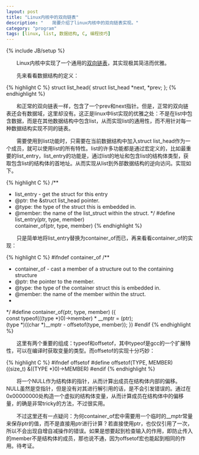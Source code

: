 ```yaml
---
layout: post
title: "Linux内核中的双向链表"
description: "　　简要介绍了linux内核中的双向链表实现。"
category: "program"
tags: [linux, list, 数据结构, C, 编程技巧]
---
```

{% include JB/setup %}

　　Linux内核中实现了一个通用的[双向链表](https://github.com/torvalds/linux/blob/master/include/linux/list.h)，其实现极其简洁而优雅。

　　先来看看数据结构的定义：

{% highlight C %}
struct list_head{
    struct list_head *next, *prev;
};
{% endhighlight %}

　　和正常的双向链表一样，包含了一个prev和next指针。但是，正常的双向链表还会有数据域，这里却没有。这正是linux中list实现的优雅之处：不是在list中包含数据，而是在其他数据结构中包含list，从而实现list的通用性，而不用针对每一种数据结构实现不同的链表。

　　需要使用到list功能时，只需要在当前数据结构中加入struct list_head作为一个成员，就可以使用list的所有特性。list的许多功能都是通过宏定义的，比如最重要的list_entry，list_entry的功能是，通过list的地址和包含list的结构体类型，获取包含list的结构体的首地址。从而实现从list到外部数据结构的逆向访问。实现如下。

{% highlight C %}
/**
 * list_entry - get the struct for this entry
 * @ptr:        the &struct list_head pointer.
 * @type:        the type of the struct this is embedded in.
 * @member:        the name of the list_struct within the struct.
 */
#define list_entry(ptr, type, member) \
        container_of(ptr, type, member)
{% endhighlight %}

　　只是简单地将list_entry替换为container_of而已，再来看看container_of的实现：

{% highlight C %}
#ifndef container_of
/**
 * container_of - cast a member of a structure out to the containing structure
 * @ptr:        the pointer to the member.
 * @type:        the type of the container struct this is embedded in.
 * @member:        the name of the member within the struct.
 *
 */
#define container_of(ptr, type, member) ({                        \
        const typeof(((type *)0)->member) * __mptr = (ptr);        \
        (type *)((char *)__mptr - offsetof(type, member)); })
#endif
{% endhighlight %}

　　这里有两个重要的组成：typeof和offsetof，其中typeof是gcc的一个扩展特性，可以在编译时获取变量的类型。而offsetof的实现十分巧妙：

{% highlight C %}
#ifndef offsetof
#define offsetof(TYPE, MEMBER) ((size_t) &((TYPE *)0)->MEMBER)
#endif
{% endhighlight %}

　　将一个NULL作为结构体的指针，从而计算出成员在结构体内部的偏移。NULL虽然是空指针，但是没有对其进行解引用的话，是不会引发错误的。通过在0x00000000处构造一个虚拟的结构体变量，从而计算成员在结构体中的偏移量，的确是非常tricky的方法，不过很实用。

　　不过这里还有一点疑问：为何container_of宏中需要用一个临时的__mptr常量来保存ptr的值，而不是直接用ptr进行计算？若直接使用ptr，也仅仅引用了一次，所以不会出现自增自减操作的错误。如果是想要起到检查输入的作用，即防止传入的member不是结构体的成员，那也说不通，因为offsetof宏也能起到相同的作用。待考证。

